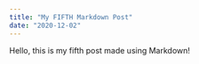 ```yaml
---
title: "My FIFTH Markdown Post"
date: "2020-12-02"
---
```


Hello, this is my fifth post made using Markdown!
